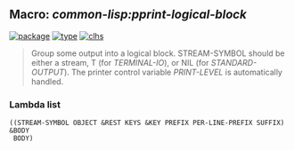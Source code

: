 ## Macro: ***common-lisp:pprint-logical-block***
[![package](https://img.shields.io/badge/Package-COMMON--LISP-5f9ea0.svg?style=social&colorA=999999)](../) [![type](https://img.shields.io/badge/Type-Macro-5f9ea0.svg?style=social&colorA=999999)](../#macro) [![clhs](https://img.shields.io/badge/CLHS-PPRINT--LOGICAL--BLOCK-5f9ea0.svg?style=social&colorA=999999)](http://www.lispworks.com/documentation/HyperSpec/Body/m_ppr_lo.htm) 

> Group some output into a logical block. STREAM-SYMBOL should be either a
> stream, T (for *TERMINAL-IO*), or NIL (for *STANDARD-OUTPUT*). The printer
> control variable *PRINT-LEVEL* is automatically handled.

### Lambda list
```
((STREAM-SYMBOL OBJECT &REST KEYS &KEY PREFIX PER-LINE-PREFIX SUFFIX) &BODY
 BODY)
```
